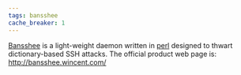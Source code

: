 ```yaml
---
tags: bansshee
cache_breaker: 1
---
```


[Bansshee](/wiki/Bansshee) is a light-weight daemon written in [perl](/wiki/perl) designed to thwart dictionary-based SSH attacks. The official product web page is: <http://bansshee.wincent.com/>
